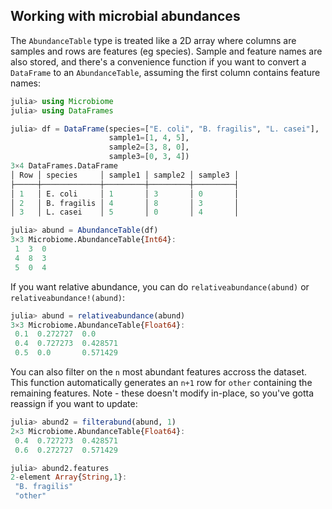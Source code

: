 ## Working with microbial abundances

The `AbundanceTable` type is treated like a 2D array where columns are samples
and rows are features (eg species). Sample and feature names are also stored,
and there's a convenience function if you want to convert a `DataFrame` to an
`AbundanceTable`, assuming the first column contains feature names:

```julia
julia> using Microbiome
julia> using DataFrames

julia> df = DataFrame(species=["E. coli", "B. fragilis", "L. casei"],
                      sample1=[1, 4, 5],
                      sample2=[3, 8, 0],
                      sample3=[0, 3, 4])
3×4 DataFrames.DataFrame
│ Row │ species     │ sample1 │ sample2 │ sample3 │
├─────┼─────────────┼─────────┼─────────┼─────────┤
│ 1   │ E. coli     │ 1       │ 3       │ 0       │
│ 2   │ B. fragilis │ 4       │ 8       │ 3       │
│ 3   │ L. casei    │ 5       │ 0       │ 4       │

julia> abund = AbundanceTable(df)
3×3 Microbiome.AbundanceTable{Int64}:
 1  3  0
 4  8  3
 5  0  4
```

If you want relative abundance, you can do `relativeabundance(abund)` or
`relativeabundance!(abund)`:

```julia
julia> abund = relativeabundance(abund)
3×3 Microbiome.AbundanceTable{Float64}:
 0.1  0.272727  0.0
 0.4  0.727273  0.428571
 0.5  0.0       0.571429
 ```

You can also filter on the `n` most abundant features accross the dataset. This
function automatically generates an `n+1` row for `other` containing the
remaining features. Note - these doesn't modify in-place, so you've gotta
reassign if you want to update:

```julia
julia> abund2 = filterabund(abund, 1)
2×3 Microbiome.AbundanceTable{Float64}:
 0.4  0.727273  0.428571
 0.6  0.272727  0.571429

julia> abund2.features
2-element Array{String,1}:
 "B. fragilis"
 "other"
 ```
